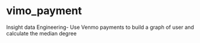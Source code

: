 # vimo_payment
Insight data Engineering- Use Venmo payments to build a graph of user and calculate the median degree

